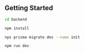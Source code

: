 ## Getting Started

```bash
cd backend

npm install

npx prisma migrate dev --name init

npm run dev
```
